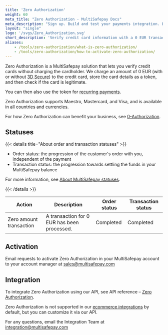 ```yaml
---
title: 'Zero Authorization'
weight: 60
meta_title: "Zero Authorization - MultiSafepay Docs"
meta_description: "Sign up. Build and test your payments integration. Explore our products and services. Use our API reference, SDKs, and wrappers. Get support."
layout: "single"
logo: '/svgs/Zero_Authorization.svg'
short_description: 'Verify credit card information with a 0 EUR transaction.'
aliases:
    - /tools/zero-authorization/what-is-zero-authorization/
    - /tools/zero-authorization/how-to-activate-zero-authorization/
---
```


Zero Authorization is a MultiSafepay solution that lets you verify credit cards without charging the cardholder. We charge an amount of 0 EUR (with or without [3D Secure](/payments/methods/credit-and-debit-cards/user-guide/glossary/#3d-secure)) to the credit card, store the card details as a token, and then check if the card is legitimate. 

You can then also use the token for [recurring payments](/features/recurring-payments).

Zero Authorization supports Maestro, Mastercard, and Visa, and is available in all countries and currencies.

For how Zero Authorization can benefit your business, see [0-Authorization](https://www.multisafepay.com/blog/manage-your-subscriptions).

## Statuses

{{< details title="About order and transaction statuses" >}}

- Order status: the progression of the customer's order with you, independent of the payment
- Transaction status: the progression towards settling the funds in your MultiSafepay balance

For more information, see [About MultiSafepay statuses](/payments/multisafepay-statuses/).

{{< /details >}}

| Action | Description | Order status | Transaction status |
|---|---|---|---|
|  Zero amount transaction | A transaction for 0 EUR has been processed. | Completed   | Completed  |

## Activation
Email requests to activate Zero Authorization in your MultiSafepay account to your account manager at <sales@multisafepay.com>

## Integration
To integrate Zero Authorization using our API, see API reference – [Zero Authorization](/api/#zero-authorization-orders).

Zero Authorization is not supported in our [ecommerce integrations](/integrations/ecommerce-integrations) by default, but you can customize it via our API.

For any questions, email the Integration Team at <integration@multisafepay.com>
